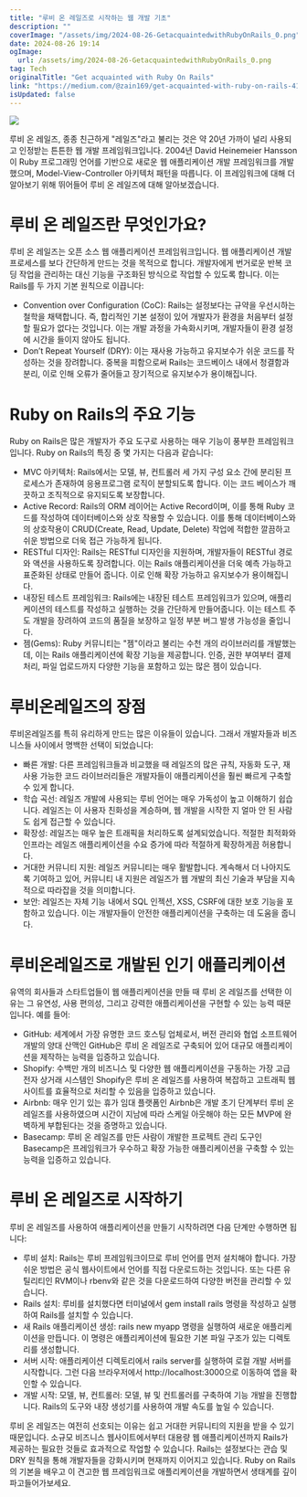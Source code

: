 ```yaml
---
title: "루비 온 레일즈로 시작하는 웹 개발 기초"
description: ""
coverImage: "/assets/img/2024-08-26-GetacquaintedwithRubyOnRails_0.png"
date: 2024-08-26 19:14
ogImage: 
  url: /assets/img/2024-08-26-GetacquaintedwithRubyOnRails_0.png
tag: Tech
originalTitle: "Get acquainted with Ruby On Rails"
link: "https://medium.com/@zain169/get-acquainted-with-ruby-on-rails-417c4494e45f"
isUpdated: false
---
```



<img src="/assets/img/2024-08-26-GetacquaintedwithRubyOnRails_0.png" />

루비 온 레일즈, 종종 친근하게 "레일즈"라고 불리는 것은 약 20년 가까이 널리 사용되고 인정받는 튼튼한 웹 개발 프레임워크입니다. 2004년 David Heinemeier Hansson이 Ruby 프로그래밍 언어를 기반으로 새로운 웹 애플리케이션 개발 프레임워크를 개발했으며, Model-View-Controller 아키텍처 패턴을 따릅니다. 이 프레임워크에 대해 더 알아보기 위해 뛰어들어 루비 온 레일즈에 대해 알아보겠습니다.

# 루비 온 레일즈란 무엇인가요?

루비 온 레일즈는 오픈 소스 웹 애플리케이션 프레임워크입니다. 웹 애플리케이션 개발 프로세스를 보다 간단하게 만드는 것을 목적으로 합니다. 개발자에게 번거로운 반복 코딩 작업을 관리하는 대신 기능을 구조화된 방식으로 작업할 수 있도록 합니다. 이는 Rails를 두 가지 기본 원칙으로 이끕니다:

<div class="content-ad"></div>

- Convention over Configuration (CoC): Rails는 설정보다는 규약을 우선시하는 철학을 채택합니다. 즉, 합리적인 기본 설정이 있어 개발자가 환경을 처음부터 설정할 필요가 없다는 것입니다. 이는 개발 과정을 가속화시키며, 개발자들이 환경 설정에 시간을 들이지 않아도 됩니다.
- Don’t Repeat Yourself (DRY): 이는 재사용 가능하고 유지보수가 쉬운 코드를 작성하는 것을 장려합니다. 중복을 피함으로써 Rails는 코드베이스 내에서 청결함과 분리, 이로 인해 오류가 줄어들고 장기적으로 유지보수가 용이해집니다.

# Ruby on Rails의 주요 기능

Ruby on Rails은 많은 개발자가 주요 도구로 사용하는 매우 기능이 풍부한 프레임워크입니다. Ruby on Rails의 특징 중 몇 가지는 다음과 같습니다:

- MVC 아키텍처: Rails에서는 모델, 뷰, 컨트롤러 세 가지 구성 요소 간에 분리된 프로세스가 존재하여 응용프로그램 로직이 분할되도록 합니다. 이는 코드 베이스가 깨끗하고 조직적으로 유지되도록 보장합니다.
- Active Record: Rails의 ORM 레이어는 Active Record이며, 이를 통해 Ruby 코드를 작성하여 데이터베이스와 상호 작용할 수 있습니다. 이를 통해 데이터베이스와의 상호작용이 CRUD(Create, Read, Update, Delete) 작업에 적합한 깔끔하고 쉬운 방법으로 더욱 접근 가능하게 됩니다.
- RESTful 디자인: Rails는 RESTful 디자인을 지원하며, 개발자들이 RESTful 경로와 액션을 사용하도록 장려합니다. 이는 Rails 애플리케이션을 더욱 예측 가능하고 표준화된 상태로 만들어 줍니다. 이로 인해 확장 가능하고 유지보수가 용이해집니다.
- 내장된 테스트 프레임워크: Rails에는 내장된 테스트 프레임워크가 있으며, 애플리케이션의 테스트를 작성하고 실행하는 것을 간단하게 만들어줍니다. 이는 테스트 주도 개발을 장려하여 코드의 품질을 보장하고 일정 부분 버그 발생 가능성을 줄입니다.
- 젬(Gems): Ruby 커뮤니티는 "젬"이라고 불리는 수천 개의 라이브러리를 개발했는데, 이는 Rails 애플리케이션에 확장 기능을 제공합니다. 인증, 권한 부여부터 결제 처리, 파일 업로드까지 다양한 기능을 포함하고 있는 많은 젬이 있습니다.

<div class="content-ad"></div>

# 루비온레일즈의 장점

루비온레일즈를 특히 유리하게 만드는 많은 이유들이 있습니다. 그래서 개발자들과 비즈니스들 사이에서 명백한 선택이 되었습니다:

- 빠른 개발: 다른 프레임워크들과 비교했을 때 레일즈의 많은 규칙, 자동화 도구, 재사용 가능한 코드 라이브러리들은 개발자들이 애플리케이션을 훨씬 빠르게 구축할 수 있게 합니다.
- 학습 곡선: 레일즈 개발에 사용되는 루비 언어는 매우 가독성이 높고 이해하기 쉽습니다. 레일즈는 이 사용자 친화성을 계승하며, 웹 개발을 시작한 지 얼마 안 된 사람도 쉽게 접근할 수 있습니다.
- 확장성: 레일즈는 매우 높은 트래픽을 처리하도록 설계되었습니다. 적절한 최적화와 인프라는 레일즈 애플리케이션을 수요 증가에 따라 적절하게 확장하게끔 허용합니다.
- 거대한 커뮤니티 지원: 레일즈 커뮤니티는 매우 활발합니다. 계속해서 더 나아지도록 기여하고 있어, 커뮤니티 내 지원은 레일즈가 웹 개발의 최신 기술과 부담을 지속적으로 따라잡을 것을 의미합니다.
- 보안: 레일즈는 자체 기능 내에서 SQL 인젝션, XSS, CSRF에 대한 보호 기능을 포함하고 있습니다. 이는 개발자들이 안전한 애플리케이션을 구축하는 데 도움을 줍니다.

# 루비온레일즈로 개발된 인기 애플리케이션

<div class="content-ad"></div>

유역의 회사들과 스타트업들이 웹 애플리케이션을 만들 때 루비 온 레일즈를 선택한 이유는 그 유연성, 사용 편의성, 그리고 강력한 애플리케이션을 구현할 수 있는 능력 때문입니다. 예를 들어:

- GitHub: 세계에서 가장 유명한 코드 호스팅 업체로서, 버전 관리와 협업 소프트웨어 개발의 양대 산맥인 GitHub은 루비 온 레일즈로 구축되어 있어 대규모 애플리케이션을 제작하는 능력을 입증하고 있습니다.
- Shopify: 수백만 개의 비즈니스 및 다양한 웹 애플리케이션을 구동하는 가장 고급 전자 상거래 시스템인 Shopify은 루비 온 레일즈를 사용하여 복잡하고 고트래픽 웹사이트를 효율적으로 처리할 수 있음을 입증하고 있습니다.
- Airbnb: 매우 인기 있는 휴가 임대 플랫폼인 Airbnb은 개발 초기 단계부터 루비 온 레일즈를 사용하였으며 시간이 지남에 따라 스케일 아웃해야 하는 모든 MVP에 완벽하게 부합된다는 것을 증명하고 있습니다.
- Basecamp: 루비 온 레일즈를 만든 사람이 개발한 프로젝트 관리 도구인 Basecamp은 프레임워크가 우수하고 확장 가능한 애플리케이션을 구축할 수 있는 능력을 입증하고 있습니다.

# 루비 온 레일즈로 시작하기

루비 온 레일즈를 사용하여 애플리케이션을 만들기 시작하려면 다음 단계만 수행하면 됩니다:

<div class="content-ad"></div>

- 루비 설치: Rails는 루비 프레임워크이므로 루비 언어를 먼저 설치해야 합니다. 가장 쉬운 방법은 공식 웹사이트에서 언어를 직접 다운로드하는 것입니다. 또는 다른 유틸리티인 RVM이나 rbenv와 같은 것을 다운로드하여 다양한 버전을 관리할 수 있습니다.
- Rails 설치: 루비를 설치했다면 터미널에서 gem install rails 명령을 작성하고 실행하여 Rails를 설치할 수 있습니다.
- 새 Rails 애플리케이션 생성: rails new myapp 명령을 실행하여 새로운 애플리케이션을 만듭니다. 이 명령은 애플리케이션에 필요한 기본 파일 구조가 있는 디렉토리를 생성합니다.
- 서버 시작: 애플리케이션 디렉토리에서 rails server를 실행하여 로컬 개발 서버를 시작합니다. 그런 다음 브라우저에서 http://localhost:3000으로 이동하여 앱을 확인할 수 있습니다.
- 개발 시작: 모델, 뷰, 컨트롤러: 모델, 뷰 및 컨트롤러를 구축하여 기능 개발을 진행합니다. Rails의 도구와 내장 생성기를 사용하여 개발 속도를 높일 수 있습니다.

루비 온 레일즈는 여전히 선호되는 이유는 쉽고 거대한 커뮤니티의 지원을 받을 수 있기 때문입니다. 소규모 비즈니스 웹사이트에서부터 대용량 웹 애플리케이션까지 Rails가 제공하는 필요한 것들로 효과적으로 작업할 수 있습니다. Rails는 설정보다는 관습 및 DRY 원칙을 통해 개발자들을 강화시키며 현재까지 이어지고 있습니다. Ruby on Rails의 기본을 배우고 이 견고한 웹 프레임워크로 애플리케이션을 개발하면서 생태계를 깊이 파고들어가보세요.